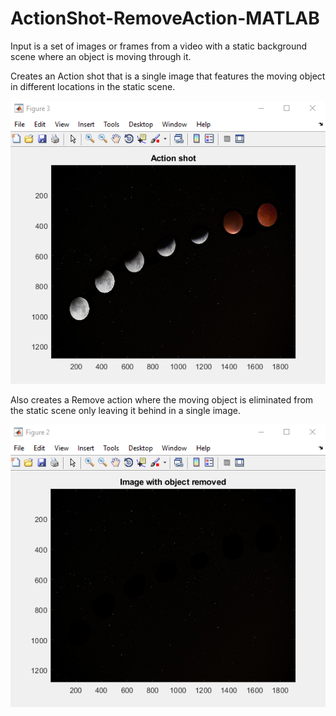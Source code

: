 # ActionShot-RemoveAction-MATLAB

Input is a set of images or frames from a video with a static background scene where an object is moving through it.

Creates an Action shot that is a single image that features the moving object in different locations in the static scene.

![Action shot example image](/Images/Actionshot.png)

Also creates a Remove action where the moving object is eliminated from the static scene only leaving it behind in a single image.

![Remove action example image](/Images/RemoveAction.png)
